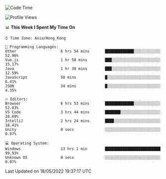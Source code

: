 <!--START_SECTION:waka-->
![Code Time](http://img.shields.io/badge/Code%20Time-13%20hrs%202%20mins-blue)

![Profile Views](http://img.shields.io/badge/Profile%20Views-624-blue)

📊 **This Week I Spent My Time On** 

```text
⌚︎ Time Zone: Asia/Hong_Kong

💬 Programming Languages: 
Other                    6 hrs 54 mins       █████████████░░░░░░░░░░░░   52.96% 
Vue.js                   1 hr 58 mins        ███░░░░░░░░░░░░░░░░░░░░░░   15.17% 
Java                     1 hr 38 mins        ███░░░░░░░░░░░░░░░░░░░░░░   12.59% 
JavaScript               50 mins             █░░░░░░░░░░░░░░░░░░░░░░░░   6.41% 
JSON                     34 mins             █░░░░░░░░░░░░░░░░░░░░░░░░   4.35%

🔥 Editors: 
Browser                  6 hrs 53 mins       █████████████░░░░░░░░░░░░   52.83% 
VS Code                  3 hrs 44 mins       ███████░░░░░░░░░░░░░░░░░░   28.69% 
IntelliJ                 2 hrs 24 mins       ████░░░░░░░░░░░░░░░░░░░░░   18.41% 
Unity                    0 secs              ░░░░░░░░░░░░░░░░░░░░░░░░░   0.07%

💻 Operating System: 
Windows                  13 hrs 1 min        █████████████████████████   99.93% 
Unknown OS               0 secs              ░░░░░░░░░░░░░░░░░░░░░░░░░   0.07%

```


 Last Updated on 18/05/2022 19:37:17 UTC
<!--END_SECTION:waka-->
